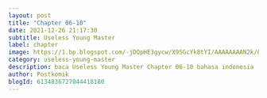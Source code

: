 ```yaml
---
layout: post 
title: "Chapter 06-10"
date: 2021-12-26 21:17:30
subtitle: Useless Young Master
label: chapter
image: https://1.bp.blogspot.com/-jDQpHE3gycw/X95GcYk8tYI/AAAAAAAAN2k/0jMdaPQIBSEHj96twrI5NeLpUMdoaPO5gCLcBGAsYHQ/s72-c/dasd23adg34.webp
category: useless-young-master
description: baca Useless Young Master Chapter 06-10 bahasa indonesia 
author: Postkomik
blogId: 6134836727044418180
---
```

